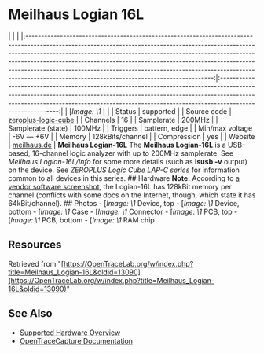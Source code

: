 # Meilhaus Logian 16L
| | | |:-----------------------------------------------------------------------------------------------------------------------------------------------------------------------------------------------------------------------------------------------------------------------------------------------------------------------------------------------------------------------------------------------------------------------------------------------------------------:|:---------------------------------------------------------------------------------------------------------------------------------------------------------------------------------------------------------------------------------------------------------------------:| | [*Image: \1* | | | Status | supported | | Source code | [zeroplus-logic-cube](http://github.com/OpenTraceLab/?p=OpenTraceCapture.git;a=tree;f=src/hardware/zeroplus-logic-cube) | | Channels | 16 | | Samplerate | 200MHz | | Samplerate (state) | 100MHz | | Triggers | pattern, edge | | Min/max voltage | -6V — +6V | | Memory | 128kBits/channel | | Compression | yes | | Website | [meilhaus.de](https://web.archive.org/web/20101208062151/http://www.meilhaus.de:80/produkte/usb-mobile-messtechnik/?user_produkte%5BPATTR%5D=HPG_3-UPG1_3-UPG2_12&user_produkte%5BPR%5D=276&cHash=f4c4a4d04a) | **Meilhaus Logian-16L** The **Meilhaus Logian-16L** is a USB-based, 16-channel logic analyzer with up to 200MHz samplerate. See *Meilhaus Logian-16L/Info* for some more details (such as **lsusb -v** output) on the device. See *ZEROPLUS Logic Cube LAP-C series* for information common to all devices in this series. ## Hardware **Note:** According to [a vendor software screenshot](https://plus.google.com/photos/photo/100226472486320114391/6503481862088125506?icm=true&iso=false&ftu=false), the Logian-16L has 128kBit memory per channel (conflicts with some docs on the Internet, though, which state it has 64kBit/channel). ## Photos \-
[*Image: \1*
Device, top
\-
[*Image: \1*
Device, bottom
\-
[*Image: \1*
Case
\-
[*Image: \1*
Connector
\-
[*Image: \1*
PCB, top
\-
[*Image: \1*
PCB, bottom
\-
[*Image: \1*
RAM chip
## Resources
Retrieved from "[https://OpenTraceLab.org/w/index.php?title=Meilhaus_Logian-16L&oldid=13090](https://OpenTraceLab.org/w/index.php?title=Meilhaus_Logian-16L&oldid=13090)"
## See Also
- [Supported Hardware Overview](../supported-hardware.md)
- [OpenTraceCapture Documentation](../../opentracecapture/overview.md)
